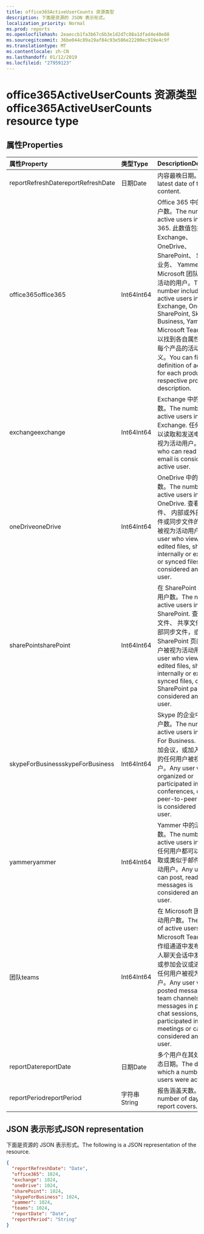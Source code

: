 ```yaml
---
title: office365ActiveUserCounts 资源类型
description: 下面是资源的 JSON 表示形式。
localization_priority: Normal
ms.prod: reports
ms.openlocfilehash: 2eaeccb1fa3b67c6b3e1d2d7c88a1dfad4e40e88
ms.sourcegitcommit: 36be044c89a19af84c93e586e22200ec919e4c9f
ms.translationtype: MT
ms.contentlocale: zh-CN
ms.lasthandoff: 01/12/2019
ms.locfileid: "27959123"
---
```

# <a name="office365activeusercounts-resource-type"></a><span data-ttu-id="eef19-103">office365ActiveUserCounts 资源类型</span><span class="sxs-lookup"><span data-stu-id="eef19-103">office365ActiveUserCounts resource type</span></span>

## <a name="properties"></a><span data-ttu-id="eef19-104">属性</span><span class="sxs-lookup"><span data-stu-id="eef19-104">Properties</span></span>

| <span data-ttu-id="eef19-105">属性</span><span class="sxs-lookup"><span data-stu-id="eef19-105">Property</span></span>          | <span data-ttu-id="eef19-106">类型</span><span class="sxs-lookup"><span data-stu-id="eef19-106">Type</span></span>   | <span data-ttu-id="eef19-107">Description</span><span class="sxs-lookup"><span data-stu-id="eef19-107">Description</span></span>                              |
| :---------------- | :----- | ---------------------------------------- |
| <span data-ttu-id="eef19-108">reportRefreshDate</span><span class="sxs-lookup"><span data-stu-id="eef19-108">reportRefreshDate</span></span> | <span data-ttu-id="eef19-109">日期</span><span class="sxs-lookup"><span data-stu-id="eef19-109">Date</span></span>   | <span data-ttu-id="eef19-110">内容最晚日期。</span><span class="sxs-lookup"><span data-stu-id="eef19-110">The latest date of the content.</span></span>          |
| <span data-ttu-id="eef19-111">office365</span><span class="sxs-lookup"><span data-stu-id="eef19-111">office365</span></span>         | <span data-ttu-id="eef19-112">Int64</span><span class="sxs-lookup"><span data-stu-id="eef19-112">Int64</span></span>  | <span data-ttu-id="eef19-113">Office 365 中的活动用户数。</span><span class="sxs-lookup"><span data-stu-id="eef19-113">The number of active users in Office 365.</span></span> <span data-ttu-id="eef19-114">此数值包括 Exchange、 OneDrive、 SharePoint、 Skype 的业务、 Yammer，和 Microsoft 团队中的所有活动的用户。</span><span class="sxs-lookup"><span data-stu-id="eef19-114">This number includes all the active users in Exchange, OneDrive, SharePoint, Skype For Business, Yammer, and Microsoft Teams.</span></span> <span data-ttu-id="eef19-115">您可以找到各自属性说明中的每个产品的活动用户定义。</span><span class="sxs-lookup"><span data-stu-id="eef19-115">You can find the definition of active user for each product in the respective property description.</span></span> |
| <span data-ttu-id="eef19-116">exchange</span><span class="sxs-lookup"><span data-stu-id="eef19-116">exchange</span></span>          | <span data-ttu-id="eef19-117">Int64</span><span class="sxs-lookup"><span data-stu-id="eef19-117">Int64</span></span>  | <span data-ttu-id="eef19-118">Exchange 中的活动用户数。</span><span class="sxs-lookup"><span data-stu-id="eef19-118">The number of active users in Exchange.</span></span> <span data-ttu-id="eef19-119">任何用户都可以读取和发送电子邮件被视为活动用户。</span><span class="sxs-lookup"><span data-stu-id="eef19-119">Any user who can read and send email is considered an active user.</span></span> |
| <span data-ttu-id="eef19-120">oneDrive</span><span class="sxs-lookup"><span data-stu-id="eef19-120">oneDrive</span></span>          | <span data-ttu-id="eef19-121">Int64</span><span class="sxs-lookup"><span data-stu-id="eef19-121">Int64</span></span>  | <span data-ttu-id="eef19-122">OneDrive 中的活动用户数。</span><span class="sxs-lookup"><span data-stu-id="eef19-122">The number of active users in OneDrive.</span></span> <span data-ttu-id="eef19-123">查看或编辑文件、 内部或外部，共享文件或同步文件的任何用户被视为活动用户。</span><span class="sxs-lookup"><span data-stu-id="eef19-123">Any user who viewed or edited files, shared files internally or externally, or synced files is considered an active user.</span></span> |
| <span data-ttu-id="eef19-124">sharePoint</span><span class="sxs-lookup"><span data-stu-id="eef19-124">sharePoint</span></span>        | <span data-ttu-id="eef19-125">Int64</span><span class="sxs-lookup"><span data-stu-id="eef19-125">Int64</span></span>  | <span data-ttu-id="eef19-126">在 SharePoint 中的活动用户数。</span><span class="sxs-lookup"><span data-stu-id="eef19-126">The number of active users in SharePoint.</span></span> <span data-ttu-id="eef19-127">查看或编辑文件、 共享文件内部或外部同步文件，或查看 SharePoint 页的任何用户被视为活动用户。</span><span class="sxs-lookup"><span data-stu-id="eef19-127">Any user who viewed or edited files, shared files internally or externally, synced files, or viewed SharePoint pages is considered an active user.</span></span> |
| <span data-ttu-id="eef19-128">skypeForBusiness</span><span class="sxs-lookup"><span data-stu-id="eef19-128">skypeForBusiness</span></span>  | <span data-ttu-id="eef19-129">Int64</span><span class="sxs-lookup"><span data-stu-id="eef19-129">Int64</span></span>  | <span data-ttu-id="eef19-130">Skype 的企业中的活动用户数。</span><span class="sxs-lookup"><span data-stu-id="eef19-130">The number of active users in Skype For Business.</span></span> <span data-ttu-id="eef19-131">组织或参加会议，或加入对等会话的任何用户被视为活动用户。</span><span class="sxs-lookup"><span data-stu-id="eef19-131">Any user who organized or participated in conferences, or joined peer-to-peer sessions is considered an active user.</span></span> |
| <span data-ttu-id="eef19-132">yammer</span><span class="sxs-lookup"><span data-stu-id="eef19-132">yammer</span></span>            | <span data-ttu-id="eef19-133">Int64</span><span class="sxs-lookup"><span data-stu-id="eef19-133">Int64</span></span>  | <span data-ttu-id="eef19-134">Yammer 中的活动用户数。</span><span class="sxs-lookup"><span data-stu-id="eef19-134">The number of active users in Yammer.</span></span> <span data-ttu-id="eef19-135">任何用户都可以发布、 读取或类似于邮件被视为活动用户。</span><span class="sxs-lookup"><span data-stu-id="eef19-135">Any user who can post, read, or like messages is considered an active user.</span></span> |
| <span data-ttu-id="eef19-136">团队</span><span class="sxs-lookup"><span data-stu-id="eef19-136">teams</span></span>             | <span data-ttu-id="eef19-137">Int64</span><span class="sxs-lookup"><span data-stu-id="eef19-137">Int64</span></span>  | <span data-ttu-id="eef19-138">在 Microsoft 团队中的活动用户数。</span><span class="sxs-lookup"><span data-stu-id="eef19-138">The number of active users in Microsoft Teams.</span></span> <span data-ttu-id="eef19-139">在工作组通道中发布消息、 私人聊天会话中发送的邮件或参加会议或进行呼叫的任何用户被视为活动用户。</span><span class="sxs-lookup"><span data-stu-id="eef19-139">Any user who posted messages in team channels, sent messages in private chat sessions, or participated in meetings or calls is considered an active user.</span></span> |
| <span data-ttu-id="eef19-140">reportDate</span><span class="sxs-lookup"><span data-stu-id="eef19-140">reportDate</span></span>        | <span data-ttu-id="eef19-141">日期</span><span class="sxs-lookup"><span data-stu-id="eef19-141">Date</span></span>   | <span data-ttu-id="eef19-142">多个用户在其处于活动状态日期。</span><span class="sxs-lookup"><span data-stu-id="eef19-142">The date on which a number of users were active.</span></span> |
| <span data-ttu-id="eef19-143">reportPeriod</span><span class="sxs-lookup"><span data-stu-id="eef19-143">reportPeriod</span></span>      | <span data-ttu-id="eef19-144">字符串</span><span class="sxs-lookup"><span data-stu-id="eef19-144">String</span></span> | <span data-ttu-id="eef19-145">报告涵盖天数。</span><span class="sxs-lookup"><span data-stu-id="eef19-145">The number of days the report covers.</span></span>    |

## <a name="json-representation"></a><span data-ttu-id="eef19-146">JSON 表示形式</span><span class="sxs-lookup"><span data-stu-id="eef19-146">JSON representation</span></span>

<span data-ttu-id="eef19-147">下面是资源的 JSON 表示形式。</span><span class="sxs-lookup"><span data-stu-id="eef19-147">The following is a JSON representation of the resource.</span></span>

<!-- {
  "blockType": "resource",
  "@odata.type": "microsoft.graph.office365ActiveUserCounts"
} -->

```json
{
  "reportRefreshDate": "Date", 
  "office365": 1024, 
  "exchange": 1024, 
  "oneDrive": 1024, 
  "sharePoint": 1024, 
  "skypeForBusiness": 1024, 
  "yammer": 1024, 
  "teams": 1024, 
  "reportDate": "Date", 
  "reportPeriod": "String"
}
```
